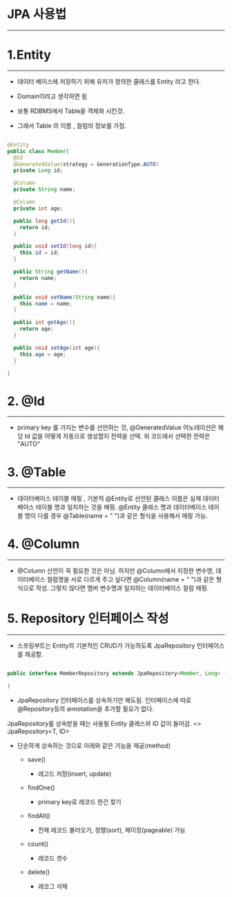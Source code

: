 <h1>JPA 사용법</h1>
<hr>

<h1>1.Entity</h1>
<hr>

* 데이터 베이스에 저장하기 위해 유저가 정의한 클래스를 <bold>Entity</bold> 라고 한다.

* Domain이라고 생각하면 됨

* 보통 RDBMS에서 Table을 객체화 시킨것.
* 그래서 Table 의 이름 , 컬럼의 정보를 가짐.

```java

@Entity
public class Member{
  @Id
  @GeneratedValue(strategy = GenerationType.AUTO)
  private Long id;

  @Column
  private String name;

  @Column
  private int age;

  public long getId(){
    return id;
  }

  public void setId(long id){
    this.id = id;
  }

  public String getName(){
    return name;
  }

  public void setName(String name){
    this.name = name;
  }

  public int getAge(){
    return age;
  }

  public void setAge(int age){
    this.age = age;
  }

}

```

<h1> 2. @Id </h1>
<hr>

* primary key 를 가지는 변수를 선언하는 것, @GeneratedValue 어노테이션은 해당 Id 값을 어떻게 자동으로 생성할지 전략을 선택. 위 코드에서 선택한 전략은 "AUTO"

<h1> 3. @Table </h1>
<hr>

* 데이터베이스 테이블 매핑 , 기본적 @Entity로 선언된 클래스 이름은 실제 데이터 베이스 테이블 명과 일치하는 것을 매핑. @Entity 클래스 명과 데이터베이스 테이블 명이 다를 경우 @Table(name = " ")과 같은 형식을 사용해서 매핑 가능.

<h1> 4. @Column </h1>
<hr>

* @Column 선언이 꼭 필요한 것은 아님. 하지만 @Column에서 지정한 변수명, 데이터베이스 컬럼명을 서로 다르게 주고 싶다면 @Column(name = " ")과 같은 형식으로 작성. 그렇지 않다면 멤버 변수명과 일치하는 데이터베이스 컬럼 매핑.

<h1> 5. Repository 인터페이스 작성 </h1>
<hr>

* 스프링부트는 Entity의 <bold>기본적인 CRUD가 가능하도록 JpaRepository 인터페이스를 제공함.</bold>

```java

public interface MemberRepository extends JpaRepository<Member, Long> {

}

```

* <bold>JpaRepository 인터페이스를 상속하기만 해도됨.</bold> 인터페이스에 따로 @Repository등의 annotation을 추가할 필요가 없다.

JpaRepository를 상속받을 때는 사용될 Entity 클래스와 ID 값이 들어감. => <bold>JpaRepository<T, ID></bold>

* 단순하게 상속하는 것으로 아래와 같은 기능을 제공(method)

  * save()
    * 레고드 저장(insert, update)

  * findOne()
    * primary key로 레코드 한건 찾기

  * findAll()
    * 전체 레코드 불러오기, 정렬(sort), 페이징(pageable) 가능

  * count()
    * 레코드 갯수

  * delete()
    * 레코그 삭제










